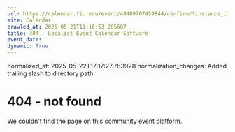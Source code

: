 ```yaml
---
url: https://calendar.fiu.edu/event/49489707459844/confirm/?instance_id=49489707487506&return=https%3A%2F%2Fcalendar.fiu.edu%2Fcalendar%3Fevent_types%255B%255D%3D127590
site: Calendar
crawled_at: 2025-05-21T11:16:53.205687
title: 404 - Localist Event Calendar Software
event_date: 
dynamic: True
---
```

normalized_at: 2025-05-22T17:17:27.763928
normalization_changes: Added trailing slash to directory path

# 404 - not found
We couldn't find the page on this community event platform.
